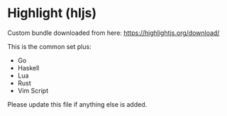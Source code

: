 # Highlight (hljs)

Custom bundle downloaded from here:
https://highlightjs.org/download/

This is the common set plus:

* Go
* Haskell
* Lua
* Rust
* Vim Script

Please update this file if anything else is added.
